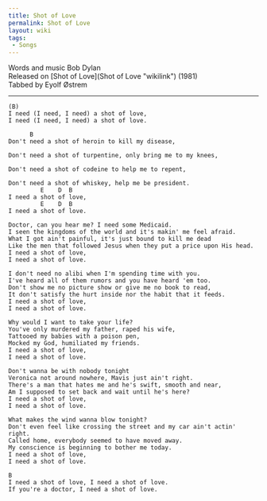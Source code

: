 ```yaml
---
title: Shot of Love
permalink: Shot of Love
layout: wiki
tags:
 - Songs
---
```


Words and music Bob Dylan  
Released on [Shot of Love](Shot of Love "wikilink") (1981)  
Tabbed by Eyolf Østrem

* * * * *

    (B)
    I need (I need, I need) a shot of love,
    I need (I need, I need) a shot of love.

          B
    Don't need a shot of heroin to kill my disease,

    Don't need a shot of turpentine, only bring me to my knees,

    Don't need a shot of codeine to help me to repent,

    Don't need a shot of whiskey, help me be president.
             E    D  B
    I need a shot of love,
             E    D  B
    I need a shot of love.

    Doctor, can you hear me? I need some Medicaid.
    I seen the kingdoms of the world and it's makin' me feel afraid.
    What I got ain't painful, it's just bound to kill me dead
    Like the men that followed Jesus when they put a price upon His head.
    I need a shot of love,
    I need a shot of love.

    I don't need no alibi when I'm spending time with you.
    I've heard all of them rumors and you have heard 'em too.
    Don't show me no picture show or give me no book to read,
    It don't satisfy the hurt inside nor the habit that it feeds.
    I need a shot of love,
    I need a shot of love.

    Why would I want to take your life?
    You've only murdered my father, raped his wife,
    Tattooed my babies with a poison pen,
    Mocked my God, humiliated my friends.
    I need a shot of love,
    I need a shot of love.

    Don't wanna be with nobody tonight
    Veronica not around nowhere, Mavis just ain't right.
    There's a man that hates me and he's swift, smooth and near,
    Am I supposed to set back and wait until he's here?
    I need a shot of love,
    I need a shot of love.

    What makes the wind wanna blow tonight?
    Don't even feel like crossing the street and my car ain't actin' right.
    Called home, everybody seemed to have moved away.
    My conscience is beginning to bother me today.
    I need a shot of love,
    I need a shot of love.

    B
    I need a shot of love, I need a shot of love.
    If you're a doctor, I need a shot of love.
